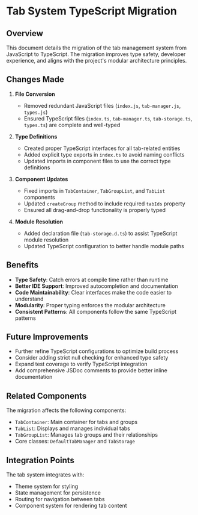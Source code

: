 # Tab System TypeScript Migration

## Overview

This document details the migration of the tab management system from JavaScript to TypeScript. The migration improves type safety, developer experience, and aligns with the project's modular architecture principles.

## Changes Made

1. **File Conversion**
   - Removed redundant JavaScript files (`index.js`, `tab-manager.js`, `types.js`)
   - Ensured TypeScript files (`index.ts`, `tab-manager.ts`, `tab-storage.ts`, `types.ts`) are complete and well-typed

2. **Type Definitions**
   - Created proper TypeScript interfaces for all tab-related entities
   - Added explicit type exports in `index.ts` to avoid naming conflicts
   - Updated imports in component files to use the correct type definitions

3. **Component Updates**
   - Fixed imports in `TabContainer`, `TabGroupList`, and `TabList` components
   - Updated `createGroup` method to include required `tabIds` property
   - Ensured all drag-and-drop functionality is properly typed

4. **Module Resolution**
   - Added declaration file (`tab-storage.d.ts`) to assist TypeScript module resolution
   - Updated TypeScript configuration to better handle module paths

## Benefits

- **Type Safety**: Catch errors at compile time rather than runtime
- **Better IDE Support**: Improved autocompletion and documentation
- **Code Maintainability**: Clear interfaces make the code easier to understand
- **Modularity**: Proper typing enforces the modular architecture
- **Consistent Patterns**: All components follow the same TypeScript patterns

## Future Improvements

- Further refine TypeScript configurations to optimize build process
- Consider adding strict null checking for enhanced type safety
- Expand test coverage to verify TypeScript integration
- Add comprehensive JSDoc comments to provide better inline documentation

## Related Components

The migration affects the following components:

- `TabContainer`: Main container for tabs and groups
- `TabList`: Displays and manages individual tabs
- `TabGroupList`: Manages tab groups and their relationships
- Core classes: `DefaultTabManager` and `TabStorage`

## Integration Points

The tab system integrates with:

- Theme system for styling
- State management for persistence
- Routing for navigation between tabs
- Component system for rendering tab content 